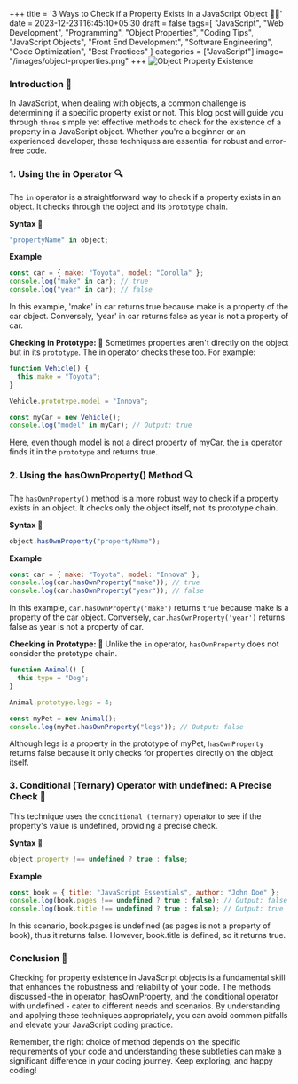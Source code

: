 +++
title = '3 Ways to Check if a Property Exists in a JavaScript Object 🕵️‍♂️'
date = 2023-12-23T16:45:10+05:30
draft = false
tags=[
    "JavaScript",
    "Web Development",
    "Programming",
    "Object Properties",
    "Coding Tips",
    "JavaScript Objects",
    "Front End Development",
    "Software Engineering",
    "Code Optimization",
    "Best Practices"
]
categories = ["JavaScript"]
image= "/images/object-properties.png"
+++
![Object Property Existence](/images/object-properties.png)
### Introduction 🌟

In JavaScript, when dealing with objects, a common challenge is determining if a specific property exist or not. This blog post will guide you through `three` simple yet effective methods to check for the existence of a property in a JavaScript object. Whether you're a beginner or an experienced developer, these techniques are essential for robust and error-free code.

### 1. Using the in Operator 🔍

The `in` operator is a straightforward way to check if a property exists in an object. It checks through the object and its `prototype` chain.

**Syntax 📝**

```javascript
"propertyName" in object;
```

**Example**

```javascript
const car = { make: "Toyota", model: "Corolla" };
console.log("make" in car); // true
console.log("year" in car); // false
```

In this example, 'make' in car returns true because make is a property of the car object. Conversely, 'year' in car returns false as year is not a property of car.

**Checking in Prototype: 👀**
Sometimes properties aren't directly on the object but in its `prototype`. The in operator checks these too. For example:

```javascript
function Vehicle() {
  this.make = "Toyota";
}

Vehicle.prototype.model = "Innova";

const myCar = new Vehicle();
console.log("model" in myCar); // Output: true
```

Here, even though model is not a direct property of myCar, the `in` operator finds it in the `prototype` and returns true.

### 2. Using the hasOwnProperty() Method 🔍

The `hasOwnProperty()` method is a more robust way to check if a property exists in an object. It checks only the object itself, not its prototype chain.

**Syntax 📝**

```javascript
object.hasOwnProperty("propertyName");
```

**Example**

```javascript
const car = { make: "Toyota", model: "Innova" };
console.log(car.hasOwnProperty("make")); // true
console.log(car.hasOwnProperty("year")); // false
```
In this example, `car.hasOwnProperty('make')` returns `true` because make is a property of the car object. Conversely, `car.hasOwnProperty('year')` returns false as year is not a property of car.

**Checking in Prototype: 👀**
Unlike the `in` operator, `hasOwnProperty` does not consider the prototype chain.

```javascript
function Animal() {
  this.type = "Dog";
}

Animal.prototype.legs = 4;

const myPet = new Animal();
console.log(myPet.hasOwnProperty("legs")); // Output: false
```

Although legs is a property in the prototype of myPet, `hasOwnProperty` returns false because it only checks for properties directly on the object itself.

### 3. Conditional (Ternary) Operator with undefined: A Precise Check 🎯

This technique uses the `conditional (ternary)` operator to see if the property's value is undefined, providing a precise check.

**Syntax 📝**

```javascript
object.property !== undefined ? true : false;
```

**Example**

```javascript
const book = { title: "JavaScript Essentials", author: "John Doe" };
console.log(book.pages !== undefined ? true : false); // Output: false
console.log(book.title !== undefined ? true : false); // Output: true
```

In this scenario, book.pages is undefined (as pages is not a property of book), thus it returns false. However, book.title is defined, so it returns true.

### Conclusion 🏁

Checking for property existence in JavaScript objects is a fundamental skill that enhances the robustness and reliability of your code. The methods discussed - the in operator, hasOwnProperty, and the conditional operator with undefined - cater to different needs and scenarios. By understanding and applying these techniques appropriately, you can avoid common pitfalls and elevate your JavaScript coding practice.

Remember, the right choice of method depends on the specific requirements of your code and understanding these subtleties can make a significant difference in your coding journey. Keep exploring, and happy coding!
